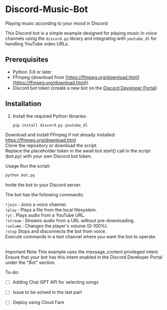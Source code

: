 # Discord-Music-Bot
Playing music according to your mood in Discord

This Discord bot is a simple example designed for playing music in voice channels using the `discord.py` library and integrating with `youtube_dl` for handling YouTube video URLs.

## Prerequisites

- Python 3.6 or later
- FFmpeg (download from [https://ffmpeg.org/download.html](https://ffmpeg.org/download.html))
- Discord bot token (create a new bot on the [Discord Developer Portal](https://discord.com/developers/applications))

## Installation

1. Install the required Python libraries:

   ```bash
   pip install discord.py youtube_dl

   ```
Download and install FFmpeg if not already installed: https://ffmpeg.org/download.html
<br>
Clone the repository or download the script.
<br>
Replace the placeholder token in the await bot.start() call in the script (bot.py) with your own Discord bot token.

Usage
Run the script:

```bash
python bot.py
```

Invite the bot to your Discord server.
<br>
<p>
The bot has the following commands:

`!join` <channel>: Joins a voice channel.
<br>
`!play` <query>: Plays a file from the local filesystem.
<br>
`!yt` <url>: Plays audio from a YouTube URL.
<br>
`!stream` <url>: Streams audio from a URL without pre-downloading.
<br>
`!volume` <volume>: Changes the player's volume (0-100%).
<br>
`!stop` Stops and disconnects the bot from voice.
<br>
Execute commands in a text channel where you want the bot to operate.
</p>
<br>
Important Note
This example uses the message_content privileged intent. Ensure that your bot has this intent enabled in the Discord Developer Portal under the "Bot" section.


To-do:
- [ ] Adding Chat GPT API for selecting songs
- [ ] Issue to be solved in the last part
- [ ] Deploy using Cloud Fare
      
